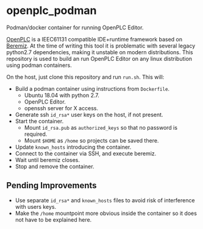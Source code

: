 # openplc_podman
Podman/docker container for running OpenPLC Editor.

[OpenPLC](https://openplcproject.com/) is a IEEC61131 compatible IDE+runtime framework based on [Beremiz](https://beremiz.org/). At the time of writing
this tool it is problematic with several legacy python2.7 dependencies, making it unstable on modern distributions. This repository is used to build an run  OpenPLC Editor on any linux distribution using podman containers.

On the host, just clone this repository and run `run.sh`. This will:
* Build a podman container using instructions from `Dockerfile`.
  * Ubuntu 18.04 with python 2.7.
  * OpenPLC Editor.
  * openssh server for X access.
* Generate ssh `id_rsa*` user keys on the host, if not present.
* Start the container.
  * Mount `id_rsa.pub` as `authorized_keys` so that no password is required.
  * Mount `$HOME` as `/home` so projects can be saved there.
* Update `known_hosts` introducing the container.
* Connect to the container via SSH, and execute beremiz.
* Wait until beremiz closes.
* Stop and remove the container.

## Pending Improvements
* Use separate `id_rsa*` and `known_hosts` files to avoid risk of interference with users keys.
* Make the `/home` mountpoint more obvious inside the container so it does not have to be explained here.
